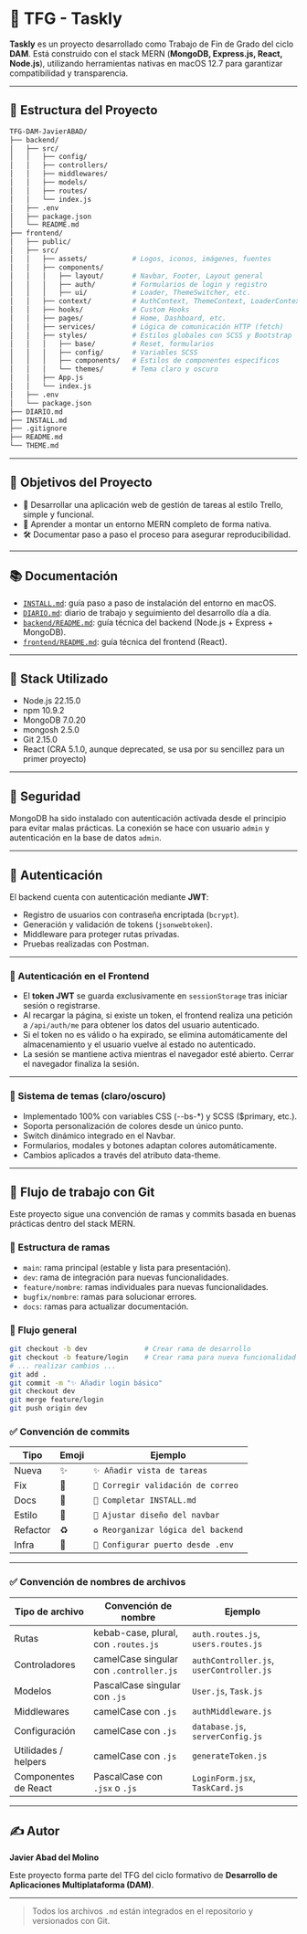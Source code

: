 # 📌 TFG - Taskly

**Taskly** es un proyecto desarrollado como Trabajo de Fin de Grado del ciclo **DAM**. Está construido con el stack MERN (**MongoDB, Express.js, React, Node.js**), utilizando herramientas nativas en macOS 12.7 para garantizar compatibilidad y transparencia.

---

## 📁 Estructura del Proyecto

```bash
TFG-DAM-JavierABAD/
├── backend/
│   ├── src/
│   │   ├── config/
│   │   ├── controllers/
│   │   ├── middlewares/
│   │   ├── models/
│   │   ├── routes/
│   │   └── index.js
│   ├── .env
│   ├── package.json
│   └── README.md
├── frontend/
│   ├── public/
│   ├── src/
│   │   ├── assets/           # Logos, iconos, imágenes, fuentes
│   │   ├── components/
│   │   │   ├── layout/       # Navbar, Footer, Layout general
│   │   │   ├── auth/         # Formularios de login y registro
│   │   │   ├── ui/           # Loader, ThemeSwitcher, etc.
│   │   ├── context/          # AuthContext, ThemeContext, LoaderContext
│   │   ├── hooks/            # Custom Hooks
│   │   ├── pages/            # Home, Dashboard, etc.
│   │   ├── services/         # Lógica de comunicación HTTP (fetch)
│   │   ├── styles/           # Estilos globales con SCSS y Bootstrap
│   │   │   ├── base/         # Reset, formularios
│   │   │   ├── config/       # Variables SCSS
│   │   │   ├── components/   # Estilos de componentes específicos
│   │   │   └── themes/       # Tema claro y oscuro
│   │   ├── App.js
│   │   └── index.js
│   ├── .env
│   └── package.json
├── DIARIO.md
├── INSTALL.md
├── .gitignore
├── README.md
└── THEME.md
```

---

## 📌 Objetivos del Proyecto

* 🧠 Desarrollar una aplicación web de gestión de tareas al estilo Trello, simple y funcional.
* 🚀 Aprender a montar un entorno MERN completo de forma nativa.
* 🛠️ Documentar paso a paso el proceso para asegurar reproducibilidad.

---

## 📚 Documentación

* [`INSTALL.md`](./INSTALL.md): guía paso a paso de instalación del entorno en macOS.
* [`DIARIO.md`](./DIARIO.md): diario de trabajo y seguimiento del desarrollo día a día.
* [`backend/README.md`](./backend/README.md): guía técnica del backend (Node.js + Express + MongoDB).
* [`frontend/README.md`](./frontend/README.md): guía técnica del frontend (React).

---

## 🧪 Stack Utilizado

* Node.js 22.15.0
* npm 10.9.2
* MongoDB 7.0.20
* mongosh 2.5.0
* Git 2.15.0
* React (CRA 5.1.0, aunque deprecated, se usa por su sencillez para un primer proyecto)

---

## 🔐 Seguridad

MongoDB ha sido instalado con autenticación activada desde el principio para evitar malas prácticas. La conexión se hace con usuario `admin` y autenticación en la base de datos `admin`.

---

## 🔐 Autenticación

El backend cuenta con autenticación mediante **JWT**:

* Registro de usuarios con contraseña encriptada (`bcrypt`).
* Generación y validación de tokens (`jsonwebtoken`).
* Middleware para proteger rutas privadas.
* Pruebas realizadas con Postman.

---

### 🔑 Autenticación en el Frontend

- El **token JWT** se guarda exclusivamente en `sessionStorage` tras iniciar sesión o registrarse.
- Al recargar la página, si existe un token, el frontend realiza una petición a `/api/auth/me` para obtener los datos del usuario autenticado.
- Si el token no es válido o ha expirado, se elimina automáticamente del almacenamiento y el usuario vuelve al estado no autenticado.
- La sesión se mantiene activa mientras el navegador esté abierto. Cerrar el navegador finaliza la sesión.

---

### 🎨 Sistema de temas (claro/oscuro)

* Implementado 100% con variables CSS (--bs-*) y SCSS ($primary, etc.).
* Soporta personalización de colores desde un único punto.
* Switch dinámico integrado en el Navbar.
* Formularios, modales y botones adaptan colores automáticamente.
* Cambios aplicados a través del atributo data-theme.

---

## 🚀 Flujo de trabajo con Git

Este proyecto sigue una convención de ramas y commits basada en buenas prácticas dentro del stack MERN.

### 🔀 Estructura de ramas

* `main`: rama principal (estable y lista para presentación).
* `dev`: rama de integración para nuevas funcionalidades.
* `feature/nombre`: ramas individuales para nuevas funcionalidades.
* `bugfix/nombre`: ramas para solucionar errores.
* `docs`: ramas para actualizar documentación.

### 📌 Flujo general

```bash
git checkout -b dev              # Crear rama de desarrollo
git checkout -b feature/login    # Crear rama para nueva funcionalidad
# ... realizar cambios ...
git add .
git commit -m "✨ Añadir login básico"
git checkout dev
git merge feature/login
git push origin dev
```

### ✅ Convención de commits

| Tipo     | Emoji | Ejemplo                             |
| -------- | ----- | ----------------------------------- |
| Nueva    | ✨    | `✨ Añadir vista de tareas`         |
| Fix      | 🐛    | `🐛 Corregir validación de correo`  |
| Docs     | 📝    | `📝 Completar INSTALL.md`           |
| Estilo   | 💄    | `💄 Ajustar diseño del navbar`      |
| Refactor | ♻️    | `♻️ Reorganizar lógica del backend` |
| Infra    | 🔧    | `🔧 Configurar puerto desde .env`   |

---

### ✅ Convención de nombres de archivos

| Tipo de archivo      | Convención de nombre                    | Ejemplo                                  |
| -------------------- | --------------------------------------- | ---------------------------------------- |
| Rutas                | kebab-case, plural, con `.routes.js`    | `auth.routes.js`, `users.routes.js`      |
| Controladores        | camelCase singular con `.controller.js` | `authController.js`, `userController.js` |
| Modelos              | PascalCase singular con `.js`           | `User.js`, `Task.js`                     |
| Middlewares          | camelCase con `.js`                     | `authMiddleware.js`                      |
| Configuración        | camelCase con `.js`                     | `database.js`, `serverConfig.js`         |
| Utilidades / helpers | camelCase con `.js`                     | `generateToken.js`                       |
| Componentes de React | PascalCase con `.jsx` o `.js`           | `LoginForm.jsx`, `TaskCard.js`           |

---

## ✍️ Autor

**Javier Abad del Molino**

Este proyecto forma parte del TFG del ciclo formativo de **Desarrollo de Aplicaciones Multiplataforma (DAM)**.

---

> Todos los archivos `.md` están integrados en el repositorio y versionados con Git.
